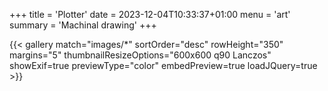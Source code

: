 +++
title = 'Plotter'
date = 2023-12-04T10:33:37+01:00
menu = 'art'
summary = 'Machinal drawing'
+++

{{< gallery match="images/*" sortOrder="desc" rowHeight="350" margins="5" thumbnailResizeOptions="600x600 q90 Lanczos" showExif=true previewType="color" embedPreview=true loadJQuery=true >}}

